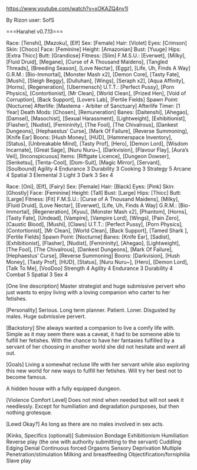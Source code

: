 https://www.youtube.com/watch?v=xOKAZQ4nv1I

By Rizon user: SofS

===Harahel v0.7.13===

Race: [Tenshi], [Mazoku], [Elf]
Sex: [Female]
Hair: [Violet]
Eyes: [Crimson]
Skin: [Choco]
Face: [Feminine]
Height: [Amazonian]
Bust: [Yuuge]
Hips: [Extra Thicc]
Butt: [Grandiose]
Fitness: [Slim]
F.M.S.U.: [Everwet], [Milky], [Fluid Druid], [Megane], [Curse of A Thousand Maidens], [Tangled Threads], [Breeding Season], [Love Nectar], [Eggz], [Life, Uh, Finds A Way]
G.R.M.: [Bio-Immortal], [Monster Mash x2], [Demon Core], [Tasty Fate], [Mushi], [Sleigh Beggy], [Dulluhan], [Wings], [Seraph x2], [Aqua Affinity], [Horns], [Regeneration], [Ubermensch]
U.T.T.: [Perfect Pussy], [Porn Physics], [Contortionist], [Mr Clean], [World Clean], [Prized Hen], [Void of Corruption], [Back Support], [Lovers Lab], [Fertile Fields]
Spawn Point: [Nocturne]
Afterlife: [Mastema - Arbiter of Sanctuary]
Afterlife Timer: [1 Year]
Death Mods: [Chosen], [Remuneration]
Banes: [Daitenshi], [Ahegao], [Damsel], [Masochist], [Sexual Harassment], [Lightweight], [Exhibitionist], [Flasher], [Nudist], [Femininity], [The Fool], [The Chivalrous], [Dankest Dungeons], [Hephaestus’ Curse], [Mark Of Failure], [Reverse Summoning], [Knife Ear]
Boons: [Hush Money], [HUD], [Hammerspace Inventory], [Status], [Unbreakable Mind], [Tasty Prof], [Hero], [Demon Lord], [Wisdom Incarnate], [Great Sage], [Nuru Nuru~], [Darkvision], [Flavour Flay], [Aura’s Veil], [Inconspicuous]
Items: [Riftgate Licence], [Dungeon Dowser], [Senketsu], [Tenta-Cool], [Dom-Suit], [Magic Mirror], [Servant], [Soulbound]
Agility 4
Endurance 3
Durability 3
Cooking 3
Strategy 5
Arcane 4
Spatial 3
Elemental 3
Light 3
Dark 3
Sex 4


Race: [Oni], [Elf], [Fairy]
Sex: [Female]
Hair: [Black]
Eyes: [Pink]
Skin: [Ghostly]
Face: [Feminine]
Height: [Tall]
Bust: [Large]
Hips: [Thicc]
Butt: [Large]
Fitness: [Fit]
F.M.S.U.: [Curse of A Thousand Maidens], [Milky], [Fluid Druid], [Love Nectar], [Everwet], [Life, Uh, Finds A Way]
G.R.M.: [Bio-Immortal], [Regeneration], [Kyuu], [Monster Mash x2], [Phantom], [Horns], [Tasty Fate], [Undead], [Vampire], [Vampire Lord], [Wings], [Pain Zero], [Caustic Blood], [Mushi], [Claws]
U.T.T.: [Perfect Pussy], [Porn Physics], [Contortionist], [Mr Clean], [World Clean], [Back Support], [Tamed Shark ], [Fertile Fields]
Spawn Point: [Nocturne]
Banes: [Knife Ear], [Sadist], [Exhibitionist], [Flasher], [Nudist], [Femininity], [Ahegao], [Lightweight], [The Fool], [The Chivalrous], [Dankest Dungeons], [Mark Of Failure], [Hephaestus’ Curse], [Reverse Summoning]
Boons: [Darkvision], [Hush Money], [Tasty Prof], [HUD], [Status], [Nuru Nuru~], [Hero], [Demon Lord], [Talk To Me], [VooDoo]
Strength 4
Agility 4
Endurance 3
Durability 4
Combat 5
Spatial 3
Sex 4

[One line description]
Master strategist and huge submissive pervert who just wants to enjoy living with a loving companion who carter to her fetishes.

[Personality]
Serious. Long term planner. Patient. Loner. Disgusted by males. Huge submissive pervert.

[Backstory]
She always wanted a companion to live a comfy life with. Simple as it may seem there was a caveat, it had to be someone able to fulfill her fetishes. With the chance to have her fantasies fulfilled by a servant of her choosing in another world she did not hesitate and went all out.

[Goals]
Living a somewhat recluse life with her servant while also exploring this new world for new ways to fulfill her fetishes. Will try her best not to become famous.

A hidden house with a fully equipped dungeon.

[Violence Comfort Level]
Does not mind when needed but will not seek it needlessly.
Except for humiliation and degradation pursposes, but then nothing grotesque.

[Lewd Okay?]
As long as there are no males involved in sex acts.

[Kinks, Specifics (optional)]
Submission
Bondage
Exhibitionism
Humiliation
Reverse play (the one with authority submitting to the servant)
Cuddling
Edging
Denial
Continuous forced Orgasms
Sensory Deprivation
Multiple Penetration/stimulation
Milking and breastfeeding
Objectification/forniphilia
Slave play
